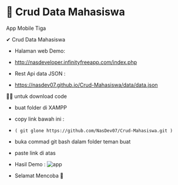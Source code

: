 # 🚀 Crud Data Mahasiswa
App Mobile  Tiga

✔ Crud Data Mahasiswa

- Halaman  web Demo:
-  http://nasdeveloper.infinityfreeapp.com/index.php

- Rest Api data JSON :
- https://nasdev07.github.io/Crud-Mahasiswa/data/data.json


🐱‍👤 untuk download code
- buat folder di XAMPP
- copy link bawah ini :
-     ( git glone https://github.com/NasDev07/Crud-Mahasiswa.git )
- buka commad git bash dalam folder teman buat
- paste link di atas
 
- Hasil Demo :
 ![app](https://user-images.githubusercontent.com/71059706/162038695-6440c205-920a-47fb-baab-8a443d804abd.png)

- Selamat Mencoba 🚀
